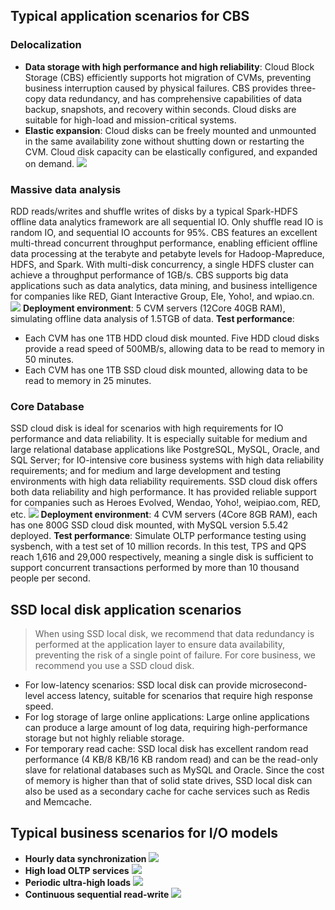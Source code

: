 ## Typical application scenarios for CBS
### Delocalization
- **Data storage with high performance and high reliability**: Cloud Block Storage (CBS) efficiently supports hot migration of CVMs, preventing business interruption caused by physical failures. CBS provides three-copy data redundancy, and has comprehensive capabilities of data backup, snapshots, and recovery within seconds. Cloud disks are suitable for high-load and mission-critical systems.
- **Elastic expansion**: Cloud disks can be freely mounted and unmounted in the same availability zone without shutting down or restarting the CVM. Cloud disk capacity can be elastically configured, and expanded on demand.
![](//mccdn.qcloud.com/static/img/b6611d7eb39538f8376c2ed32ac58a5e/image.png)

### Massive data analysis
RDD reads/writes and shuffle writes of disks by a typical Spark-HDFS offline data analytics framework are all sequential IO. Only shuffle read IO is random IO, and sequential IO accounts for 95%. CBS features an excellent multi-thread concurrent throughput performance, enabling efficient offline data processing at the terabyte and petabyte levels for Hadoop-Mapreduce, HDFS, and Spark.
With multi-disk concurrency, a single HDFS cluster can achieve a throughput performance of 1GB/s.
CBS supports big data applications such as data analytics, data mining, and business intelligence for companies like RED, Giant Interactive Group, Ele, Yoho!, and wpiao.cn.
![](//mccdn.qcloud.com/static/img/fcd7c911ceec7205a36562dcf5f5288a/image.png)
**Deployment environment**: 5 CVM servers (12Core 40GB RAM), simulating offline data analysis of 1.5TGB of data.
**Test performance**:
- Each CVM has one 1TB HDD cloud disk mounted. Five HDD cloud disks provide a read speed of 500MB/s, allowing data to be read to memory in 50 minutes. 
- Each CVM has one 1TB SSD cloud disk mounted, allowing data to be read to memory in 25 minutes.

### Core Database
SSD cloud disk is ideal for scenarios with high requirements for IO performance and data reliability. It is especially suitable for medium and large relational database applications like PostgreSQL, MySQL, Oracle, and SQL Server; for IO-intensive core business systems with high data reliability requirements; and for medium and large development and testing environments with high data reliability requirements.
SSD cloud disk offers both data reliability and high performance. It has provided reliable support for companies such as Heroes Evolved, Wendao, Yoho!, weipiao.com, RED, etc.
![](//mccdn.qcloud.com/static/img/9867c8f2376fdf5d0878ca44159d6b66/image.png)
**Deployment environment**: 4 CVM servers (4Core 8GB RAM), each has one 800G SSD cloud disk mounted, with MySQL version 5.5.42 deployed.
**Test performance**: Simulate OLTP performance testing using sysbench, with a test set of 10 million records. In this test, TPS and QPS reach 1,616 and 29,000 respectively, meaning a single disk is sufficient to support concurrent transactions performed by more than 10 thousand people per second.

## SSD local disk application scenarios
>When using SSD local disk, we recommend that data redundancy is performed at the application layer to ensure data availability, preventing the risk of a single point of failure. For core business, we recommend you use a SSD cloud disk.

- For low-latency scenarios: SSD local disk can provide microsecond-level access latency, suitable for scenarios that require high response speed.
- For log storage of large online applications: Large online applications can produce a large amount of log data, requiring high-performance storage but not highly reliable storage.
- For temporary read cache: SSD local disk has excellent random read performance (4 KB/8 KB/16 KB random read) and can be the read-only slave for relational databases such as MySQL and Oracle. Since the cost of memory is higher than that of solid state drives, SSD local disk can also be used as a secondary cache for cache services such as Redis and Memcache. 

## Typical business scenarios for I/O models
- **Hourly data synchronization**
 ![](//mc.qcloudimg.com/static/img/fe55cf64bba9717aa3d1ba481162c68f/image.png)
- **High load OLTP services**
 ![](//mc.qcloudimg.com/static/img/f7d7ddad897df7dde608fda20d5387d5/image.png)
- **Periodic ultra-high loads**
 ![](//mc.qcloudimg.com/static/img/83c11d14843c325b486993c58c50e408/image.png)
- **Continuous sequential read-write**
 ![](//mc.qcloudimg.com/static/img/01528b8dea5a53d3ffa40e4b2f08c1ae/image.png)
